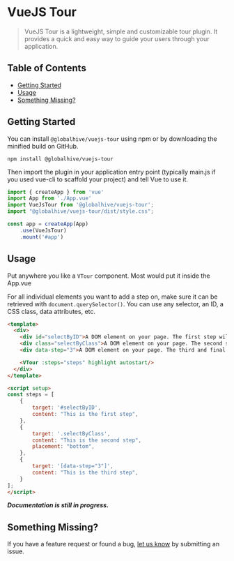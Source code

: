 # VueJS Tour

> VueJS Tour is a lightweight, simple and customizable tour plugin.
> It provides a quick and easy way to guide your users through your application.
## Table of Contents

- [Getting Started](#getting-started)
- [Usage](#usage)
- [Something Missing?](#something-missing)
## Getting Started
You can install `@globalhive/vuejs-tour` using npm or by downloading the minified build on GitHub.

```
npm install @globalhive/vuejs-tour
```

Then import the plugin in your application entry point (typically main.js if you used vue-cli to scaffold your project) and tell Vue to use it.

```javascript
import { createApp } from 'vue'
import App from './App.vue'
import VueJsTour from '@globalhive/vuejs-tour';
import "@globalhive/vuejs-tour/dist/style.css";

const app = createApp(App)
    .use(VueJsTour)
    .mount('#app')
```
## Usage

Put anywhere you like a `VTour` component. Most would put it inside the App.vue

For all individual elements you want to add a step on, make sure it can be retrieved with `document.querySelector()`. You can use any selector, an ID, a CSS class, data attributes, etc.


```html
<template>
  <div>
    <div id="selectByID">A DOM element on your page. The first step will pop on this element selected by its id 'selectByID'</div>
    <div class="selectByClass">A DOM element on your page. The second step will pop on this element selected by its class 'selectByClass'</div>
    <div data-step="3">A DOM element on your page. The third and final step will pop on this element selected by the 'data-step="3"' attribute</div>

    <VTour :steps="steps" highlight autostart/>
  </div>
</template>

<script setup>
const steps = [
    {
        target: '#selectByID',
        content: "This is the first step",
    },
    {
        target: '.selectByClass',
        content: "This is the second step",
        placement: "bottom",
    },
    {
        target: '[data-step="3"]',
        content: "This is the third step",
    }
];
</script>
```

***Documentation is still in progress.***

## Something Missing?

If you have a feature request or found a bug, [let us know](https://github.com/globalhive/vuejs-tour/issues) by submitting an issue.
